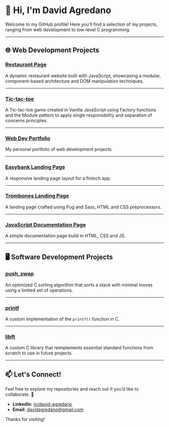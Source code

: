 # 👋 Hi, I'm David Agredano

Welcome to my GitHub profile! Here you'll find a selection of my projects, ranging from web development to low-level C programming.

---

## 🌐 Web Development Projects

### [Restaurant Page](https://github.com/davidagredano/restaurant-page)  
A dynamic restaurant website built with JavaScript, showcasing a modular, component-based architecture and DOM manipulation techniques.

---

### [Tic-tac-toe](https://github.com/davidagredano/tic-tac-toe)  
A Tic-tac-toe game created in Vanilla JavaScript using Factory functions and the Module pattern to apply single responsibility and separation of concerns principles.

---

### [Web Dev Portfolio](https://github.com/davidagredano/portfolio)  
My personal portfolio of web development projects.

---

### [Easybank Landing Page](https://github.com/davidagredano/easybank-landing-page)  
A responsive landing page layout for a fintech app.

---

### [Trombones Landing Page](https://github.com/davidagredano/trombones-landing-page)  
A landing page crafted using Pug and Sass, HTML and CSS preprocessors.

---

### [JavaScript Documentation Page](https://github.com/davidagredano/javascript-documentation-page)  
A simple documentation page build in HTML, CSS and JS.

---

## 🖥️ Software Development Projects

### [push_swap](https://github.com/davidagredano/push_swap)  
An optimized C sorting algorithm that sorts a stack with minimal moves using a limited set of operations.

---

### [printf](https://github.com/davidagredano/printf)  
A custom implementation of the `printf()` function in C.

---

### [libft](https://github.com/davidagredano/libft)  
A custom C library that reimplements essential standard functions from scratch to use in future projects.

---

## 📫 Let's Connect!

Feel free to explore my repositories and reach out if you’d like to collaborate. 🚀

- **LinkedIn**: [in/david-agredano](https://linkedin.com/in/david-agredano)
- **Email**: davidagredano@gmail.com
 
Thanks for visiting!
